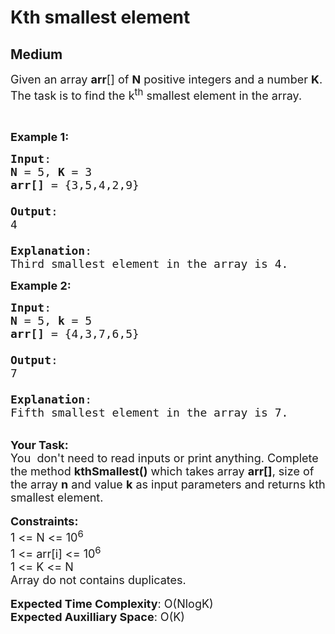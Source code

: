 # Kth smallest element
##  Medium 
<div class="problem-statement">
                <p></p><p><span style="font-size:18px">Given an array <strong>arr</strong>[] of <strong>N</strong> positive integers and a number <strong>K</strong>. The task is to find the k<sup>th</sup> smallest element in the array.</span></p>

<p>&nbsp;</p>

<p><span style="font-size:18px"><strong>Example 1:</strong></span></p>

<pre><span style="font-size:18px"><strong>Input</strong>: 
<strong>N</strong> = 5, <strong>K</strong> = 3
<strong>arr[]</strong> = {3,5,4,2,9}

<strong>Output</strong>: 
4

<strong>Explanation</strong>: 
Third smallest element in the array is 4.</span></pre>

<p><span style="font-size:18px"><strong>Example 2:</strong></span></p>

<pre><span style="font-size:18px"><strong>Input</strong>:
<strong>N</strong> = 5, <strong>k</strong> = 5
<strong>arr[]</strong> = {4,3,7,6,5}

<strong>Output</strong>: 
7

<strong>Explanation</strong>: 
Fifth smallest element in the array is 7.</span>
</pre>

<p><br>
<span style="font-size:18px"><strong>Your Task:</strong><br>
You&nbsp; don't need to read inputs or print anything. Complete the&nbsp;method&nbsp;<strong>kthSmallest()</strong> which takes array <strong>arr[]</strong>, size of the array <strong>n</strong> and value <strong>k</strong> as input parameters and returns&nbsp;kth smallest element.</span><br>
<br>
<span style="font-size:18px"><strong>Constraints:</strong><br>
1 &lt;= N &lt;= 10<sup>6</sup><br>
1 &lt;= arr[i] &lt;= 10<sup>6</sup><br>
1 &lt;= K &lt;= N<br>
Array do not contains duplicates.</span><br>
<br>
<span style="font-size:18px"><strong>Expected Time Complexity</strong>: O(NlogK)<br>
<strong>Expected Auxilliary Space</strong>: O(K)</span></p>
 <p></p>
            </div>
